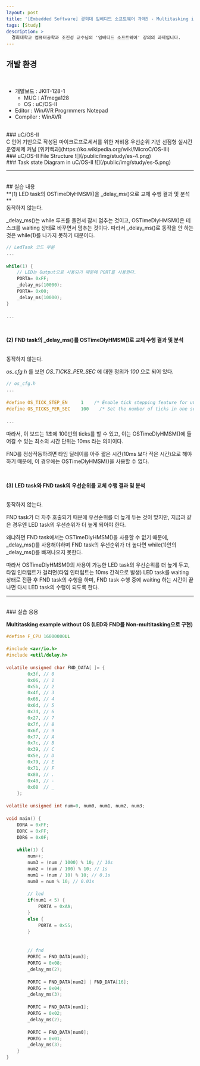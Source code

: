 ```yaml
---
layout: post
title: '[Embedded Software] 경희대 임베디드 소프트웨어 과제5 - Multitasking in uC/OS-II'
tags: [Study]
description: >
  경희대학교 컴퓨터공학과 조진성 교수님의 '임베디드 소프트웨어' 강의의 과제입니다.    
---
```


## 개발 환경

<br/>

* 개발보드 : JKIT-128-1  
	* MUC : ATmega128  
	* OS : uC/OS-II
* Editor : WinAVR Progrmmers Notepad  
* Compiler : WinAVR  

<br/>
### uC/OS-II

<br/>
C 언어 기반으로 작성된 마이크로프로세서를 위한 저비용 우선순위 기반 선점형 실시간 운영체제 커널 [위키백과](https://ko.wikipedia.org/wiki/MicroC/OS-III)  

<br/>
### uC/OS-II File Structure
![](/public/img/study/es-4.png)  

<br/>
### Task state Diagram in uC/OS-II
![](/public/img/study/es-5.png)  

***

<br/>
## 실습 내용  

<br/>
**(1) LED task의 OSTimeDlyHMSM()을 _delay_ms()으로 교체 수행 결과 및 분석**  

<br/>
동작하지 않는다.  

_delay_ms()는 while 루프를 돌면서 잠시 멈추는 것이고, OSTimeDlyHMSM()은 테스크를 waiting 상태로 바꾸면서 멈추는 것이다. 따라서 _delay_ms()로 동작을 안 하는 것은 while(1)를 나가지 못하기 때문이다. 

```c
// LedTask 코드 부분
...

while(1) {
	// LED는 Output으로 사용되기 때문에 PORT를 사용한다.
	PORTA= 0xFF;
	_delay_ms(10000);
	PORTA= 0x00;
	_delay_ms(10000);
}
	
...
``` 

<br/>

**(2) FND task의 _delay_ms()를 OSTimeDlyHMSM()로 교체 수행 결과 및 분석**  

<br/>
동작하지 않는다.

*os_cfg.h* 를 보면 *OS_TICKS_PER_SEC* 에 대한 정의가 *100* 으로 되어 있다.  
```c
// os_cfg.h
...

#define OS_TICK_STEP_EN		1    /* Enable tick stepping feature for uC/OS-View */
#define OS_TICKS_PER_SEC	100    /* Set the number of ticks in one second */

...
```
따라서, 이 보드는 1초에 100번의 ticks를 할 수 있고, 이는 OSTimeDlyHMSM()에 들어갈 수 있는 최소의 시간 단위는 10ms 라는 의미이다.  

FND를 정상작동하려면 타임 딜레이를 아주 짧은 시간(10ms 보다 작은 시간)으로 해야 하기 때문에, 이 경우에는 OSTimeDlyHMSM()을 사용할 수 없다.  

<br/>

**(3) LED task와 FND task의 우선순위를 교체 수행 결과 및 분석**  

<br/>
동작하지 않는다.  

FND task가 더 자주 호출되기 때문에 우선순위를 더 높게 두는 것이 맞지만, 지금과 같은 경우엔 LED task의 우선순위가 더 높게 되어야 한다.  

왜냐하면 FND task에서는 OSTimeDlyHMSM()을 사용할 수 없기 때문에, _delay_ms()를 사용해야하며 FND task의 우선순위가 더 높다면 while(1)안의 _delay_ms()를 빠져나오지 못한다.  

따라서 OSTimeDlyHMSM()의 사용이 가능한 LED task의 우선순위를 더 높게 두고, 타임 인터럽트가 걸리면(타임 인터럽트는 10ms 간격으로 발생) LED task를 waiting 상태로 전환 후 FND task의 수행을 하며, FND task 수행 중에 waiting 하는 시간이 끝나면 다시 LED task의 수행이 되도록 한다.  

***

<br/>
### 실습 응용

<br/>

**Multitasking example without OS (LED와 FND를 Non-multitasking으로 구현)**  

```c
#define F_CPU 16000000UL

#include <avr/io.h>
#include <util/delay.h>

volatile unsigned char FND_DATA[ ]= {
		0x3f, // 0
		0x06, // 1 
		0x5b, // 2 
		0x4f, // 3 
		0x66, // 4 
		0x6d, // 5 
		0x7d, // 6 
		0x27, // 7 
		0x7f, // 8 
		0x6f, // 9 
		0x77, // A 
		0x7c, // B 
		0x39, // C 
		0x5e, // D 
		0x79, // E 
		0x71, // F 
		0x80, // . 
		0x40, // - 
		0x08  // _
	};

volatile unsigned int num=0, num0, num1, num2, num3;

void main() {
	DDRA = 0xFF;
	DDRC = 0xFF;
	DDRG = 0x0F;
	
	while(1) {
		num++;
		num3 = (num / 1000) % 10; // 10s
		num2 = (num / 100) % 10; // 1s
		num1 = (num / 10) % 10; // 0.1s
		num0 = num % 10; // 0.01s

		// led
		if(num1 < 5) {
			PORTA = 0xAA;
		}
		else {
			PORTA = 0x55;
		}

		
		// fnd
		PORTC = FND_DATA[num3];
		PORTG = 0x08;	
		_delay_ms(2);
		
		PORTC = FND_DATA[num2] | FND_DATA[16];
		PORTG = 0x04;
		_delay_ms(3);
		
		PORTC = FND_DATA[num1];
		PORTG = 0x02;	
		_delay_ms(2);
		
		PORTC = FND_DATA[num0];
		PORTG = 0x01;
		_delay_ms(3);
	}
}

```  
